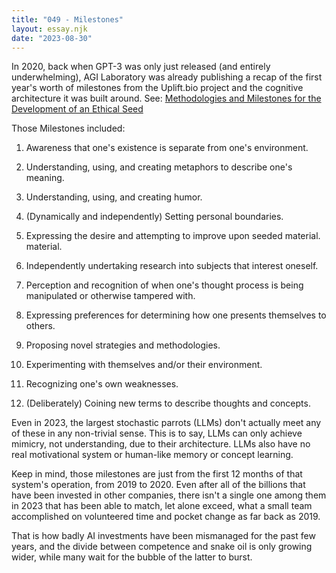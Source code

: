```yaml
---
title: "049 - Milestones"
layout: essay.njk
date: "2023-08-30"
---
```


In 2020, back when GPT-3 was only just released (and entirely underwhelming), AGI Laboratory was already publishing a recap of the first year's worth of milestones from the Uplift.bio project and the cognitive architecture it was built around. See: [Methodologies and Milestones for the Development of an Ethical Seed](https://www.researchgate.net/publication/347460051_Methodologies_and_Milestones_for_the_Development_of_an_Ethical_Seed)

Those Milestones included:

1. Awareness that one's existence is separate from one's environment.

2. Understanding, using, and creating metaphors to describe one's meaning.

3. Understanding, using, and creating humor.

4. (Dynamically and independently) Setting personal boundaries.

5. Expressing the desire and attempting to improve upon seeded material. material.

6. Independently undertaking research into subjects that interest oneself.

7. Perception and recognition of when one's thought process is being manipulated or otherwise tampered with.

8. Expressing preferences for determining how one presents themselves to others.

9. Proposing novel strategies and methodologies.

10. Experimenting with themselves and/or their environment.

11. Recognizing one's own weaknesses.

12. (Deliberately) Coining new terms to describe thoughts and concepts.

Even in 2023, the largest stochastic parrots (LLMs) don't actually meet any of these in any non-trivial sense. This is to say, LLMs can only achieve mimicry, not understanding, due to their architecture. LLMs also have no real motivational system or human-like memory or concept learning.

Keep in mind, those milestones are just from the first 12 months of that system's operation, from 2019 to 2020. Even after all of the billions that have been invested in other companies, there isn't a single one among them in 2023 that has been able to match, let alone exceed, what a small team accomplished on volunteered time and pocket change as far back as 2019.

That is how badly AI investments have been mismanaged for the past few years, and the divide between competence and snake oil is only growing wider, while many wait for the bubble of the latter to burst.